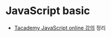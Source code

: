 # JavaScript basic
* [Tacademy JavaScript online 강의](https://tacademy.sktechx.com/live/player/onlineLectureDetail.action?seq=54) 정리
